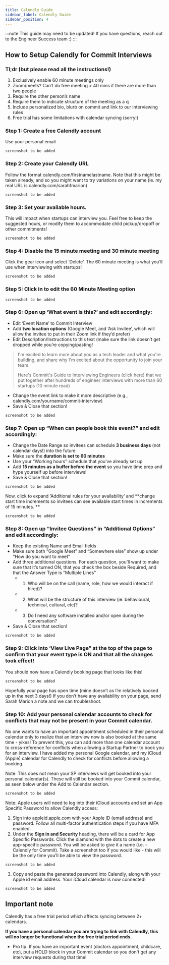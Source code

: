 ```yaml
---
title: Calendly Guide
sidebar_label: Calendly Guide
sidebar_position: 4
---
```


:::note
This guide may need to be updated! If you have questions, reach out to the Engineer Success team :) 
:::

## How to Setup Calendly for Commit Interviews

### Tl;dr (but please read all the instructions!)
1. Exclusively enable 60 minute meetings only
2. Zoom/meets? Can’t do free meeting > 40 mins if there are more than two people 
3. Require the other person’s name
4. Require them to indicate structure of the meeting as a q
5. Include personalized bio, blurb on commit and link to our interviewing rules
6. Free trial has some limitations with calendar syncing (sorry!)
 
### Step 1: Create a free Calendly account
Use your personal email

``` screenshot to be added ```

### Step 2: Create your Calendly URL
Follow the format calendly.com/firstnamelastname. Note that this might be taken already, and so you might want to try variations on your name (ie. my real URL is calendly.com/sarahfmarion)

``` screenshot to be added ```

### Step 3: Set your available hours.
This will impact when startups can interview you. Feel free to keep the suggested hours, or modify them to accommodate child pickup/dropoff or other commitments!

``` screenshot to be added ```

### Step 4: Disable the 15 minute meeting and 30 minute meeting 
Click the gear icon and select ‘Delete’. The 60 minute meeting is what you’ll use when interviewing with startups!

``` screenshot to be added ```

### Step 5: Click in to edit the 60 Minute Meeting option

``` screenshot to be added ```

### Step 6: Open up ‘What event is this?’ and edit accordingly:
- Edit ‘Event Name’ to Commit Interview
- Add **two location options** (Google Meet, and ‘Ask Invitee’, which will allow the invitee to put in their Zoom link if they’d prefer)
- Edit Description/Instructions to this text (make sure the link doesn’t get dropped while you’re copying/pasting!
> I'm excited to learn more about you as a tech leader and what you're building, and share why I'm excited about the opportunity to join your team.
> 
> Here's Commit's Guide to Interviewing Engineers (click here) that we put together after hundreds of engineer interviews with more than 60 startups (10 minute read)

- Change the event link to make it more descriptive (e.g., calendly.com/yourname/commit-interview)
- Save & Close that section!

``` screenshot to be added ```

### Step 7: Open up “When can people book this event?” and edit accordingly:
- Change the Date Range so invitees can schedule **3 business days** (not calendar days!) into the future
- Make sure the **duration is set to 60 minutes**
- Use your “Working hours” schedule that you’ve already set up
- Add **15 minutes as a buffer before the event** so you have time prep and hype yourself up before interviews!
- Save & Close that section!

``` screenshot to be added ```

Now, click to expand ‘Additional rules for your availability’ and **change start time increments so invitees can see available start times in increments of 15 minutes.
**

``` screenshot to be added ```

### Step 8: Open up “Invitee Questions” in “Additional Options” and edit accordingly: 
- Keep the existing Name and Email fields
- Make sure both “Google Meet” and “Somewhere else” show up under “How do you want to meet”
- Add three additional questions. For each question, you’ll want to make sure that it’s turned ON, that you check the box beside Required, and that the Answer Type is “Multiple Lines”
  - 1) Who will be on the call (name, role, how we would interact if hired)?
  - 2) What will be the structure of this interview (ie. behavioural, technical, cultural, etc)?
  - 3) Do I need any software installed and/or open during the conversation?
- Save & Close that section!

``` screenshot to be added ```

### Step 9: Click into ‘View Live Page” at the top of the page to confirm that your event type is ON and that all the changes took effect! 
You should now have a Calendly booking page that looks like this!

``` screenshot to be added ```

Hopefully your page has open time (mine doesn’t as I’m relatively booked up in the next 3 days!) If you don’t have any availability on your page, send Sarah Marion a note and we can troubleshoot.

### Step 10: Add your personal calendar accounts to check for conflicts that may not be present in your Commit calendar. 

No one wants to have an important appointment scheduled in their personal calendar only to realize that an interview now is also booked at the same time - yikes! To prevent this, you can add more than one calendar account to cross-reference for conflicts when allowing a Startup Partner to book you for an interview. I have added my personal Google calendar, and my iCloud (Apple) calendar for Calendly to check for conflicts before allowing a booking.

Note: This does not mean your SP interviews will get booked into your personal calendar(s).  These will still be booked into your Commit calendar, as seen below under the Add to Calendar section.

``` screenshot to be added ```

Note: Apple users will need to log into their iCloud accounts and set an App Specific Password to allow Calendly access:

1. Sign into appleid.apple.com with your Apple ID (email address) and password. Follow all multi-factor authentication steps if you have MFA enabled.
2. Under the **Sign in and Security** heading, there will be a card for App Specific Passwords. Click the diamond with the dots to create a new app-specific password. You will be asked to give it a name (i.e. - Calendly for Commit). Take a screenshot too if you would like - this will be the only time you’ll be able to view the password.

``` screenshot to be added ```

3. Copy and paste the generated password into Calendly, along with your Apple id email address. Your iCloud calendar is now connected!

``` screenshot to be added ```

## Important note

Calendly has a free trial period which affects syncing between 2+ calendars.

**If you have a personal calendar you are trying to link with Calendly, this will no longer be functional when the free trial period ends.**

- Pro tip: If you have an important event (doctors appointment, childcare, etc), put a HOLD block in your Commit calendar so you don't get any interview requests during that time!
